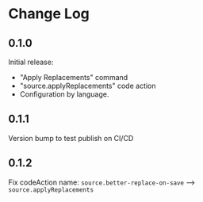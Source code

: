 # Change Log

## 0.1.0

Initial release:

- "Apply Replacements" command
- "source.applyReplacements" code action
- Configuration by language.

## 0.1.1

Version bump to test publish on CI/CD

## 0.1.2

Fix codeAction name: `source.better-replace-on-save` --> `source.applyReplacements`
